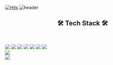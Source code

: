 [![Hits](https://hits.seeyoufarm.com/api/count/incr/badge.svg?url=https%3A%2F%2Fgithub.com%2Fjaemin05%2Fjaemin05.git&count_bg=%23FF0000&title_bg=%23555555&icon=&icon_color=%23E7E7E7&title=hits&edge_flat=false)](https://hits.seeyoufarm.com)
![header](https://capsule-render.vercel.app/api?type=waving&color=auto&height=300&section=header&text=Behind%20the%20clould%20is%20the%20&fontSize=40&descSize=35&animation=fadeIn&fontAlignY=40&desc=sun%20still%20shining&descAlignY=51&descAlign=50)
<h2 align="center"><b>🛠 Tech Stack 🛠</b></h2>
</br>
<p align="center">

<img src="https://img.shields.io/badge/C-A8B9CC?style=flat-square&logo=C&logoColor=white"/></a> 
<img src="https://img.shields.io/badge/Python-3766AB?style=flat-square&logo=Python&logoColor=white"/></a>
<img src="https://img.shields.io/badge/HTML5-E34F26?style=flat-square&logo=HTML5&logoColor=white"/></a> 
<img src="https://img.shields.io/badge/CSS3-1572B6?style=flat-square&logo=CSS3&logoColor=white"/></a> 
<img src="https://img.shields.io/badge/JavaScript-F7DF1E?style=flat-square&logo=JavaScript&logoColor=white"/></a> 
<img src="https://img.shields.io/badge/Node.js-339933?style=flat-square&logo=Node.js&logoColor=white"/></a> 
<img src="https://img.shields.io/badge/MongoDB-47A248?style=flat-square&logo=MongoDB&logoColor=white"/></a>  
<img src="https://img.shields.io/badge/MySQL-4479A1?style=flat-square&logo=MySQL&logoColor=white"></a>  
<img src="https://img.shields.io/badge/c++-00599C?style=flat-square&logo=c%2B%2B&logoColor=white"></a>



